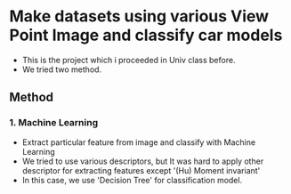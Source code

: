 # Make datasets using various View Point Image and classify car models
- This is the project which i proceeded in Univ class before.
- We tried two method.<br>

## Method<br>
### 1. Machine Learning
- Extract particular feature from image and classify with Machine Learning
- We tried to use various descriptors, but It was hard to apply other descriptor for extracting features except '(Hu) Moment invariant' 
- In this case, we use 'Decision Tree' for classification model.
